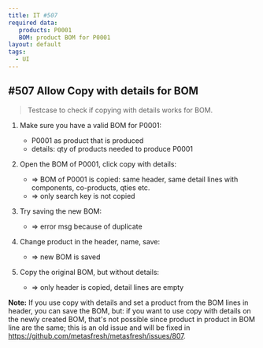 ```yaml
---
title: IT #507
required data:
   products: P0001
   BOM: product BOM for P0001  
layout: default
tags:
  - UI
---
```

## #507 Allow Copy with details for BOM

> Testcase to check if copying with details works for BOM.


1. Make sure you have a valid BOM for P0001:
	* P0001 as product that is produced
	* details: qty of products needed to produce P0001
	
1. Open the BOM of P0001, click copy with details:
	* => BOM of P0001 is copied: same header, same detail lines with components, co-products, qties etc.
	* => only search key is not copied
	
1. Try saving the new BOM:
	* => error msg because of duplicate
	
1. Change product in the header, name, save:
	* => new BOM is saved
	
1. Copy the original BOM, but without details:	
	* => only header is copied, detail lines are empty



**Note:** If you use copy with details and set a product from the BOM lines in header, you can save the BOM, but: if you want to use copy with details on the newly created BOM, that's not possible
since product in product in BOM line are the same; this is an old issue and will be fixed in https://github.com/metasfresh/metasfresh/issues/807.